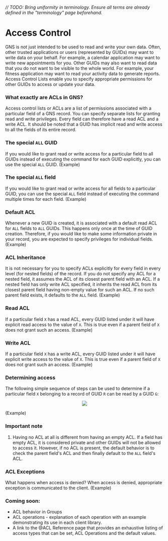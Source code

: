 _// TODO: Bring uniformity in terminology. Ensure all terms are already defined in the "terminology" page beforehand._

Access Control
==============

GNS is not just intended to be used to read and write your own data. Often, other trusted applications or users (represented by GUIDs) may want to write data on your behalf. For example, a calendar application may want to write new appointments for you. Other GUIDs may also want to read data that you do not want to be visible to the whole world. For example, your fitness application may want to read your activity data to generate reports. Access Control Lists enable you to specify appropriate permissions for other GUIDs to access or update your data.

### What exactly are ACLs in GNS? ###

Access control lists or ACLs are a list of permissions associated with a particular field of a GNS record. You can specify separate lists for granting read and write privileges. Every field can therefore have a read ACL and a write ACL. It should be noted that a GUID has implicit read and write access to all the fields of its entire record.

### The special `ALL` GUID ###

If you would like to grant read or write access for a particular field to all GUIDs instead of executing the command for each GUID explicitly, you can use the special `ALL` GUID. 
(Example)

### The special `ALL` field ###

If you would like to grant read or write access for all fields to a particular GUID, you can use the special `ALL` field instead of executing the command multiple times for each field. 
(Example)

### Default ACL ###
Whenever a new GUID is created, it is associated with a default read ACL for `ALL` fields to `ALL` GUIDs. This happens only once at the time of GUID creation. Therefore, if you would like to make some information private in your record, you are expected to specify privileges for individual fields.
(Example)

### ACL Inheritance ###

It is not necessary for you to specify ACLs explicitly for every field in every level (for nested fields) of the record. If you do not specify any ACL for a nested field, it assumes the ACL of its closest parent field with an ACL. If a nested field has only write ACL specified, it inherits the read ACL from its closest parent field having non-empty value for such an ACL. If no such parent field exists, it defaults to the `ALL` field.
(Example)

### Read ACL ###
If a particular field `X` has a read ACL, every GUID listed under it will have explicit read access to the value of `X`. This is true even if a parent field of `X` does not grant such an access.
(Example)

### Write ACL ###
If a particular field `X` has a write ACL, every GUID listed under it will have explicit write access to the value of `X`. This is true even if a parent field of `X` does not grant such an access.
(Example)

### Determining access ###
The following simple sequence of steps can be used to determine if a particular field `X` belonging to a record of GUID `R` can be read by a GUID `G`:

<p align="center">
  <img src="images/acl_algorithm.png"/>
</p>


<!---
- Does `X` has a read ACL?
    - If yes 
        - Does it contain `G` or `ALL` GUIDs?
            - If yes, allow access
            - Otherwise, deny access
    - If not
        - Is `X` the top-most field in dotted notation?
            - If yes
                - Does the `ALL` field has a read ACL?
                    - If yes
                        - Does it contain `G` or `ALL` fields?
                            - If yes, allow access
                            - Otherwise, deny access
                    - If not
                        - Deny access
            - If not
                - Repeat these steps for the parent field of `X`
--->
(Example)


### Important note ###
1. Having no ACL at all is different from having an empty ACL. If a field has empty ACL, it is considered private and other GUIDs will not be allowed to access it. However, if no ACL is present, the default behavior is to check the parent field's ACL and then finally default to the `ALL` field's ACL.

### ACL Exceptions ###
What happens when access is denied?
When access is denied, appropriate exception is communicated to the client.
(Example)

### Coming soon: ###
- ACL behavior in Groups
- ACL operations - explanation of each operation with an example demonstrating its use in each client library.
- A link to the @ACL Reference page that provides an exhaustive listing of access types that can be set, ACL Operations and the default values.
